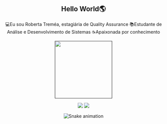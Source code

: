## <div align="center">Hello World🌎 </div>
<div align="center">
💻Eu sou Roberta Treméa, estagiária de Quality Assurance
📚Estudante de Análise e Desenvolvimento de Sistemas
☕Apaixonada por conhecimento
  <p>
</div>
<div align="center">
  <a href="">
  <img height="180em" src="https://github-readme-stats.vercel.app/api?username=beta-tr&show_icons=true&theme=dracula&include_all_commits=true&count_private=true"/>
  <p>
</div>  

 
<div align="center">
  <a href="www.linkedin.com/in/roberta-tremea" target="_blank"><img src="https://img.shields.io/badge/-LinkedIn-%230077B5?style=for-the-badge&logo=linkedin&logoColor=white" target="_blank"></a> 
  <a href = "mailto:roberta.tremea@gmail.com"><img src="https://img.shields.io/badge/-Gmail-%23333?style=for-the-badge&logo=gmail&logoColor=white" target="_blank"></a>

   ![Snake animation](https://github.com/beta-tr/beta-tr/blob/output/github-contribution-grid-snake.svg)
 
</div>
